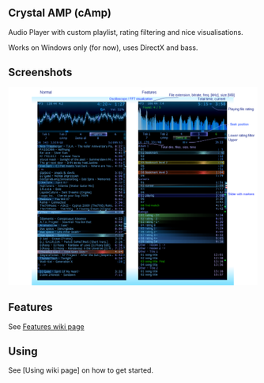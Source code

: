 Crystal AMP (cAmp)
------------------

Audio Player with custom playlist, rating filtering and nice visualisations.

Works on Windows only (for now), uses DirectX and bass.

Screenshots
-----------

![](https://raw.githubusercontent.com/cryham/cAmp/master/cAmp/screenshots.png)

Features
--------

See [Features wiki page](https://github.com/cryham/cAmp/wiki/Features)

Using
-----

See [Using  wiki page] on how to get started.
